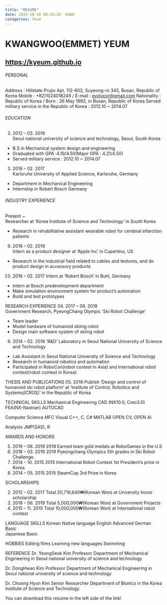 ```yaml
---
title: "RESUME"
date: 2019-10-10 08:26:28 -0400
categories: Yeum
---
```


# KWANGWOO(EMMET) YEUM
## https://kyeum.github.io

###### PERSONAL 
Address : Hillstate Prujio Apt. 112-602, Suyeong-ro 345, Busan, Republic of Korea 
Mobile : +82)1024018249 / E-mail : evolvcor@gmail.com
Nationality : Republic of Korea / Born : 26 May 1992, in Busan, Republic of Korea
Served military service in the Republic of Korea : 2012.10 ~ 2014.07

###### EDUCATION 
03. 2012 – 03. 2019 	
Seoul national university of science and technology, Seoul, South Korea 
- B.S in Mechanical system design and engineering 
- Graduated with GPA :4.19/4.50(Major GPA : 4.21/4.50)
- Served military service : 2012.10 ~ 2014.07

03. 2016 – 02. 2017 	
Karlsruhe University of Applied Science, Karlsruhe, Germany 
- Department in Mechanical Engineering
- Internship in Robert Bosch Germany


###### INDUSTRY EXPERIENCE 
Present ~	
Researcher at ‘Korea Institute of Science and Technology’ in South Korea
- Research in rehabilitative assistant wearable robot for cerebral infarction patients

09. 2018 – 02. 2019 	
Intern as a product designer at ‘Apple Inc’ in Cupertino, US
- Research in the industrial field related to cables and textures, and do product design in accessory products

10. 2016 – 02. 2017	
Intern at ‘Robert Bosch’ in Buhl, Germany
- Intern at Bosch predevelopment department
- Make simulation environment system for product’s automation
- Build and test prototypes


RESEARCH EXPERIENCE 
04. 2017 – 06. 2018 	
Government Research, PyeongChang Olympic ‘Ski Robot Challenge’ 
- Team leader
- Model hardware of humanoid skiing robot
- Design main software system of skiing robot

09. 2014 – 02. 2016	
‘R&D’ Laboratory in Seoul National University of Science and Technology 
- Lab Assistant in Seoul National University of Science and Technology
- Research in humanoid robotics and automation
- Participated in RoboCon(robot contest in Asia) and International robot contest(robot contest in Korea)

THESIS AND PUBLICATIONS
05. 2018 	Publish ‘Design and control of humanoid ski robot platform’ at ‘Institute of Control, Robotics and Systems(ICROS)’ in the Republic of Korea


TECHNICAL SKILLS 
Mechanical Engineering		CAD (NX10.0, Creo3.0)		FEA(NX-Nastran)
				AUTOCAD

Computer Science 			MFC Visual C++, C, C#		MATLAB
					OPEN CV, OPEN AI

Analysis				JMP(SAS), R

AWARDS AND HONORS

05. 2019 – 06. 2019		2019 Earned team gold medals at RoboGames in the U.S
05. 2018 – 03. 2019		2019 Pyeongchang Olympics 5th grades in Ski Robot Challenge.
12. 2014 – 10. 2015		2015 International Robot Contest 1st President’s prize in Korea
12. 2014 – 05. 2015		2015 SteamCup 3rd Prize in Korea

SCHOLARSHIPS

02. 2012 – 02. 2017		Total 20,716,640₩(Korean Won) at University honor scholarship
04. 2018 – 06. 2019		Total 5,000,000₩(Korean Won) at Government Projects
09. 2015 – 11. 2015		Total 10,000,000₩(Korean Won) at International robot contest


LANGUAGE SKILLS			Korean 	   			Native language	
				English       			Advanced 
				German      			Basic		
				Japanese    			Basic 

HOBBIES 			Editing films			Learning new languages
				Swimming	


REFERENCE
Dr. YeongSeok Kim
Professor
Department of Mechanical Engineering in Seoul national university of science and technology

Dr. DongHwan Kim
Professor
Department of Mechanical Engineering in Seoul national university of science and technology

Dr. Choong Hyun Kim
Senior Researcher
Department of Bionics in the Korea Institute of Science and Technology.


You can download this resume in the left side of the link!

